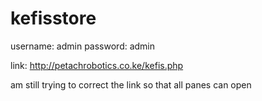 # kefisstore

username: admin
password: admin

link: 
http://petachrobotics.co.ke/kefis.php

am still trying to correct the link so that all panes can open
